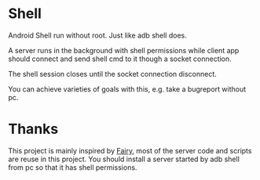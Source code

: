 # Shell
Android Shell run without root. Just like adb shell does.

A server runs in the background with shell permissions while client app should connect and send shell cmd to it though a socket connection.

The shell session closes until the socket connection disconnect.

You can achieve varieties of goals with this, e.g. take a bugreport without pc.

# Thanks

This project is mainly inspired by [Fairy](https://github.com/Zane96/Fairy), most of the server code and scripts are reuse in this project. You should install a server started by adb shell from pc so that it has shell permissions.